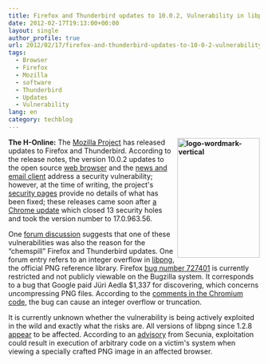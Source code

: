 ```yaml
---
title: Firefox and Thunderbird updates to 10.0.2, Vulnerability in libpng
date: 2012-02-17T19:13:00+00:00
layout: single
author_profile: true
url: 2012/02/17/firefox-and-thunderbird-updates-to-10-0-2-vulnerability-in-libpng/
tags:
  - Browser
  - Firefox
  - Mozilla
  - software
  - Thunderbird
  - Updates
  - Vulnerability
lang: en
category: techblog
---
```

**[<img title="logo-wordmark-vertical" border="0" alt="logo-wordmark-vertical" align="right" src="http://lh4.ggpht.com/-nwApNWDc8zw/Tz6fwFixzGI/AAAAAAAAE3c/VAQNxaQWehg/logo-wordmark-vertical_thumb%25255B1%25255D.png?imgmax=800" width="165" height="240" />](http://lh3.ggpht.com/-VmFnR8nXEUM/Tz6fnZ0bazI/AAAAAAAAE3U/qdyUHKV0qGA/s1600-h/logo-wordmark-vertical%25255B3%25255D.png)The H-Online:** The [Mozilla Project](http://www.mozilla.org/) has released updates to Firefox and Thunderbird. According to the release notes, the version 10.0.2 updates to the open source [web browser](http://www.mozilla.org/en-US/firefox/10.0.2/releasenotes/) and the [news and email client](http://www.mozilla.org/en-US/thunderbird/10.0.2/releasenotes/) address a security vulnerability; however, at the time of writing, the project's [security pages](https://www.mozilla.org/security/known-vulnerabilities/) provide no details of what has been fixed; these releases came soon after [a Chrome update](http://www.h-online.com/news/item/Flash-Player-update-plugs-exploited-hole-1435494.html) which closed 13 security holes and took the version number to 17.0.963.56. 

One [forum discussion](http://forums.mozillazine.org/viewtopic.php?f=7&t=2429423) suggests that one of these vulnerabilities was also the reason for the &#8220;chemspill&#8221; Firefox and Thunderbird updates. One forum entry refers to an integer overflow in [libpng](http://www.libpng.org/pub/png/libpng.html), the official PNG reference library. Firefox [bug number 727401](https://bugzilla.mozilla.org/show_bug.cgi?id=727401) is currently restricted and not publicly viewable on the Bugzilla system. It corresponds to a bug that Google paid Jüri Aedla $1,337 for discovering, which concerns uncompressing PNG files. According to the [comments in the Chromium code](http://codereview.chromium.org/9363013/diff/2002/third_party/libpng/pngrutil.c), the bug can cause an integer overflow or truncation. 

It is currently unknown whether the vulnerability is being actively exploited in the wild and exactly what the risks are. All versions of libpng since 1.2.8 [appear](http://www.securityfocus.com/bid/52049) to be affected. According to an [advisory](http://packetstormsecurity.org/files/109822/Secunia-Security-Advisory-48026.html) from Secunia, exploitation could result in execution of arbitrary code on a victim's system when viewing a specially crafted PNG image in an affected browser.